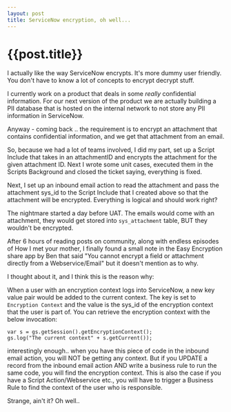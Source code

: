 ```yaml
---
layout: post
title: ServiceNow encryption, oh well...
--- 
```




 {{post.title}}
======================================================




I actually like the way ServiceNow encrypts. It's more dummy user friendly. You don't have to know a lot of concepts to encrypt decrypt stuff.

I currently work on a product that deals in some _really_ confidential information. For our next version of the product we are actually building a PII database that is hosted on the internal network to not store any PII information in ServiceNow.

Anyway - coming back .. the requirement is to encrypt an attachment that contains confidential information, and we get that attachment from an email. 

So, because we had a lot of teams involved, I did my part, set up a Script Include that takes in an attachmentID and encrypts the attachment for the given attachment ID. Next I wrote some unit cases, executed them in the Scripts Background and closed the ticket saying, everything is fixed. 

Next, I set up an inbound email action to read the attachment and pass the attachment sys_id to the Script Include that I created above so that the attachment will be encrypted. Everything is logical and should work right?

The nightmare started a day before UAT. The emails would come with an attachment, they would get stored into `sys_attachment` table, BUT they wouldn't be encrypted. 

After 6 hours of reading posts on community, along with endless episodes of How I met your mother, I finally found a small note in the Easy Encryption share app by Ben that said "You cannot encrypt a field or attachment directly from a Webservice/Email" but it doesn't mention as to why.

I thought about it, and I think this is the reason why:

When a user with an encryption context logs into ServiceNow, a new key value pair would be added to the current context. The key is set to `Encryption Context` and the value is the sys_id of the encryption context that the user is part of. You can retrieve the encryption context with the below invocation:

    var s = gs.getSession().getEncryptionContext();
    gs.log("The current context" + s.getCurrent());

interestingly enough.. when you have this piece of code in the inbound email action, you will NOT be getting any context. But if you UPDATE a record from the inbound email action AND write a business rule to run the same code, you will find the encryption context. This is also the case if you have a Script Action/Webservice etc., you will have to trigger a Business Rule to find the context of the user who is responsible.

Strange, ain't it? Oh well..



